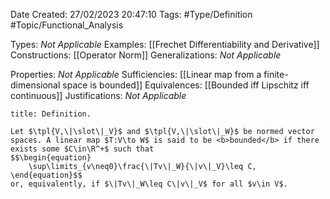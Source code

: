 <div class="topSpace"></div>

Date Created: 27/02/2023 20:47:10
Tags: #Type/Definition #Topic/Functional_Analysis

Types: <i>Not Applicable</i>
Examples: [[Frechet Differentiability and Derivative]]
Constructions: [[Operator Norm]]
Generalizations: <i>Not Applicable</i>

Properties: <i>Not Applicable</i>
Sufficiencies: [[Linear map from a finite-dimensional space is bounded]]
Equivalences: [[Bounded iff Lipschitz iff continuous]]
Justifications: <i>Not Applicable</i>

``` ad-Definition
title: Definition.

Let $\tpl{V,\|\slot\|_V}$ and $\tpl{V,\|\slot\|_W}$ be normed vector spaces. A linear map $T:V\to W$ is said to be <b>bounded</b> if there exists some $C\in\R^+$ such that
$$\begin{equation}
    \sup\limits_{v\neq0}\frac{\|Tv\|_W}{\|v\|_V}\leq C,
\end{equation}$$
or, equivalently, if $\|Tv\|_W\leq C\|v\|_V$ for all $v\in V$.

```
